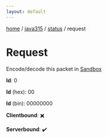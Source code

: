 ```yaml
---
layout: default
---
```


[home](/)  /  [java315](/protocol/java315)  /  [status](/protocol/java315/status)  /  request

# Request

Encode/decode this packet in [Sandbox](../../../sandbox/java315#status.request)

**Id**: 0

**Id** (hex): 00

**Id** (bin): 00000000

**Clientbound**: ✖️

**Serverbound**: ✔️
